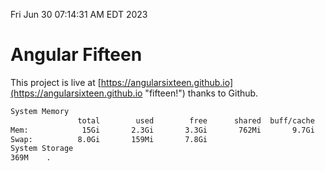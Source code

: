 Fri Jun 30 07:14:31 AM EDT 2023

# Angular Fifteen


This project is live at [https://angularsixteen.github.io](https://angularsixteen.github.io "fifteen!") thanks to Github.

```bash
System Memory
               total        used        free      shared  buff/cache   available
Mem:            15Gi       2.3Gi       3.3Gi       762Mi       9.7Gi        11Gi
Swap:          8.0Gi       159Mi       7.8Gi
System Storage
369M	.
```
